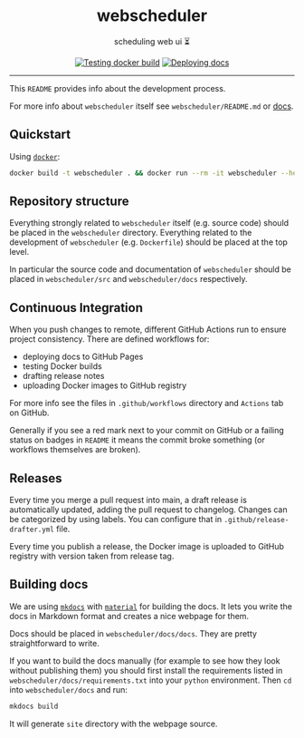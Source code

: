 <h1 align="center">webscheduler</h1>

<div align="center">

scheduling web ui ⏳

[![Testing docker build](https://github.com/radio-aktywne/webscheduler/actions/workflows/docker-build.yml/badge.svg)](https://github.com/radio-aktywne/webscheduler/actions/workflows/docker-build.yml)
[![Deploying docs](https://github.com/radio-aktywne/webscheduler/actions/workflows/docs.yml/badge.svg)](https://github.com/radio-aktywne/webscheduler/actions/workflows/docs.yml)

</div>

---

This `README` provides info about the development process.

For more info about `webscheduler` itself see `webscheduler/README.md`
or [docs](https://radio-aktywne.github.io/webscheduler).

## Quickstart

Using [`docker`](https://docs.docker.com/get-docker/):

```sh
docker build -t webscheduler . && docker run --rm -it webscheduler --help
```

## Repository structure

Everything strongly related to `webscheduler` itself (e.g. source code) should
be
placed in the `webscheduler` directory. Everything related to the development
of `webscheduler` (e.g. `Dockerfile`) should be placed at the top level.

In particular the source code and documentation of `webscheduler` should be
placed
in `webscheduler/src` and `webscheduler/docs` respectively.

## Continuous Integration

When you push changes to remote, different GitHub Actions run to ensure project
consistency. There are defined workflows for:

- deploying docs to GitHub Pages
- testing Docker builds
- drafting release notes
- uploading Docker images to GitHub registry

For more info see the files in `.github/workflows` directory and `Actions` tab
on GitHub.

Generally if you see a red mark next to your commit on GitHub or a failing
status on badges in `README` it means the commit broke something (or workflows
themselves are broken).

## Releases

Every time you merge a pull request into main, a draft release is automatically
updated, adding the pull request to changelog. Changes can be categorized by
using labels. You can configure that in `.github/release-drafter.yml` file.

Every time you publish a release, the Docker image is uploaded to GitHub
registry with version taken from release tag.

## Building docs

We are using [`mkdocs`](https://www.mkdocs.org)
with [`material`](https://squidfunk.github.io/mkdocs-material) for building the
docs. It lets you write the docs in Markdown format and creates a nice webpage
for them.

Docs should be placed in `webscheduler/docs/docs`. They are pretty
straightforward
to
write.

If you want to build the docs manually (for example to see how they look without
publishing them)
you should first install the requirements listed
in `webscheduler/docs/requirements.txt` into your `python` environment.
Then `cd`
into `webscheduler/docs` and run:

```sh
mkdocs build
```

It will generate `site` directory with the webpage source.

